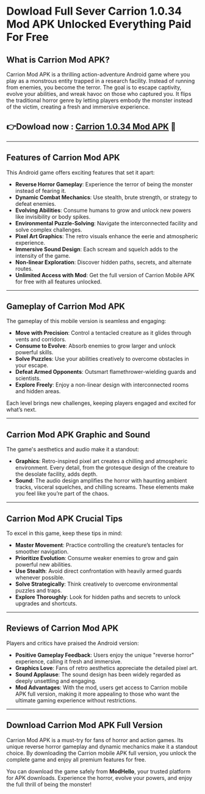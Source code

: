 # Dowload Full Sever Carrion 1.0.34 Mod APK Unlocked Everything Paid For Free   

## **What is Carrion Mod APK?**  
Carrion Mod APK is a thrilling action-adventure Android game where you play as a monstrous entity trapped in a research facility. Instead of running from enemies, you become the terror. The goal is to escape captivity, evolve your abilities, and wreak havoc on those who captured you. It flips the traditional horror genre by letting players embody the monster instead of the victim, creating a fresh and immersive experience.  


## 👉Dowload now : [Carrion 1.0.34 Mod APK](https://modhello.com/carrion/) 🤘
---

## **Features of Carrion Mod APK**  
This Android game offers exciting features that set it apart:  

- **Reverse Horror Gameplay**: Experience the terror of being the monster instead of fearing it.  
- **Dynamic Combat Mechanics**: Use stealth, brute strength, or strategy to defeat enemies.  
- **Evolving Abilities**: Consume humans to grow and unlock new powers like invisibility or body spikes.  
- **Environmental Puzzle-Solving**: Navigate the interconnected facility and solve complex challenges.  
- **Pixel Art Graphics**: The retro visuals enhance the eerie and atmospheric experience.  
- **Immersive Sound Design**: Each scream and squelch adds to the intensity of the game.  
- **Non-linear Exploration**: Discover hidden paths, secrets, and alternate routes.  
- **Unlimited Access with Mod**: Get the full version of Carrion Mobile APK for free with all features unlocked.  

---

## **Gameplay of Carrion Mod APK**  
The gameplay of this mobile version is seamless and engaging:  

- **Move with Precision**: Control a tentacled creature as it glides through vents and corridors.  
- **Consume to Evolve**: Absorb enemies to grow larger and unlock powerful skills.  
- **Solve Puzzles**: Use your abilities creatively to overcome obstacles in your escape.  
- **Defeat Armed Opponents**: Outsmart flamethrower-wielding guards and scientists.  
- **Explore Freely**: Enjoy a non-linear design with interconnected rooms and hidden areas.  

Each level brings new challenges, keeping players engaged and excited for what’s next.  

---

## **Carrion Mod APK Graphic and Sound**  
The game's aesthetics and audio make it a standout:  

- **Graphics**: Retro-inspired pixel art creates a chilling and atmospheric environment. Every detail, from the grotesque design of the creature to the desolate facility, adds depth.  
- **Sound**: The audio design amplifies the horror with haunting ambient tracks, visceral squelches, and chilling screams. These elements make you feel like you’re part of the chaos.  

---

## **Carrion Mod APK Crucial Tips**  
To excel in this game, keep these tips in mind:  

- **Master Movement**: Practice controlling the creature’s tentacles for smoother navigation.  
- **Prioritize Evolution**: Consume weaker enemies to grow and gain powerful new abilities.  
- **Use Stealth**: Avoid direct confrontation with heavily armed guards whenever possible.  
- **Solve Strategically**: Think creatively to overcome environmental puzzles and traps.  
- **Explore Thoroughly**: Look for hidden paths and secrets to unlock upgrades and shortcuts.  

---

## **Reviews of Carrion Mod APK**  
Players and critics have praised the Android version:  

- **Positive Gameplay Feedback**: Users enjoy the unique "reverse horror" experience, calling it fresh and immersive.  
- **Graphics Love**: Fans of retro aesthetics appreciate the detailed pixel art.  
- **Sound Applause**: The sound design has been widely regarded as deeply unsettling and engaging.  
- **Mod Advantages**: With the mod, users get access to Carrion mobile APK full version, making it more appealing to those who want the ultimate gaming experience without restrictions.  

---

## **Download Carrion Mod APK Full Version**  
Carrion Mod APK is a must-try for fans of horror and action games. Its unique reverse horror gameplay and dynamic mechanics make it a standout choice. By downloading the Carrion mobile APK full version, you unlock the complete game and enjoy all premium features for free.  

You can download the game safely from **ModHello**, your trusted platform for APK downloads. Experience the horror, evolve your powers, and enjoy the full thrill of being the monster!  
